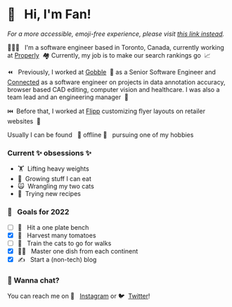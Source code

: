 
# 👋 &nbsp; Hi, I'm Fan!

*For a more accessible, emoji-free experience, please visit [this link instead](https://github.com/cfan-guo/cfan-guo/blob/main/accessible.md).*

👩🏻‍💻 &nbsp; I'm a software engineer based in Toronto, Canada, currently working at [Properly](https://www.properly.ca/) &nbsp;🏘️ Currently, my job is to make our search rankings go &nbsp;📈

⏪ &nbsp; Previously, I worked at [Gobble](https://www.gobble.com/) &nbsp;🥘 as a Senior Software Engineer and [Connected](https://connected.io/) as a software engineer on projects in data annotation accuracy, browser based CAD editing, computer vision and healthcare. I was also a team lead and an engineering manager &nbsp;🤝

⏮️&nbsp; Before that, I worked at [Flipp](https://flipp.com/) customizing flyer layouts on retailer websites &nbsp;💸

Usually I can be found &nbsp; 💫 offline 💫&nbsp;&nbsp; pursuing one of my hobbies

### Current ✨ obsessions ✨
- 🏋️‍&nbsp;  Lifting heavy weights
- 🌱&nbsp;  Growing stuff I can eat
- 🙀&nbsp;  Wrangling my two cats
- 🍳&nbsp;  Trying new recipes

### 🚀 &nbsp; Goals for 2022
- [ ] 💪 &nbsp; Hit a one plate bench
- [x] 🍅 &nbsp; Harvest many tomatoes
- [ ] 💞 &nbsp; Train the cats to go for walks
- [x] 👩‍🍳 &nbsp; Master one dish from each continent
- [x] ✍️ &nbsp; Start a (non-tech) blog

### 💬  Wanna chat?
You can reach me on 📸 &nbsp; [Instagram](https://www.instagram.com/cfan.guo/) or 🐦&nbsp; [Twitter](https://twitter.com/gofango)!
